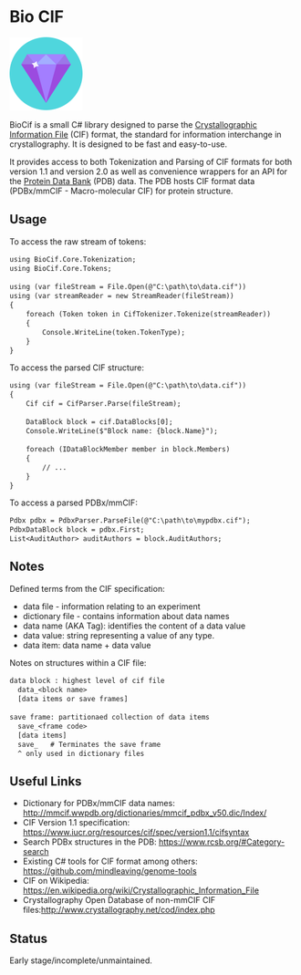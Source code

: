# Bio CIF #

<img src="https://raw.githubusercontent.com/EliotJones/BioCif/master/icon.png" width="128px"/>

BioCif is a small C# library designed to parse the [Crystallographic Information File](https://www.iucr.org/resources/cif) (CIF) format, the standard for information interchange in crystallography. It is designed to be fast and easy-to-use.

It provides access to both Tokenization and Parsing of CIF formats for both version 1.1 and version 2.0 as well as convenience wrappers for an API for the [Protein Data Bank](https://www.rcsb.org/) (PDB) data. The PDB hosts CIF format data (PDBx/mmCIF - Macro-molecular CIF) for protein structure.

## Usage ##

To access the raw stream of tokens:

    using BioCif.Core.Tokenization;
    using BioCif.Core.Tokens;

    using (var fileStream = File.Open(@"C:\path\to\data.cif"))
    using (var streamReader = new StreamReader(fileStream))
    {
        foreach (Token token in CifTokenizer.Tokenize(streamReader))
        {
            Console.WriteLine(token.TokenType);
        }
    }

To access the parsed CIF structure:

    using (var fileStream = File.Open(@"C:\path\to\data.cif"))
    {
        Cif cif = CifParser.Parse(fileStream);

        DataBlock block = cif.DataBlocks[0];
        Console.WriteLine($"Block name: {block.Name}");

        foreach (IDataBlockMember member in block.Members)
        {
            // ...
        }
    }

To access a parsed PDBx/mmCIF:

    Pdbx pdbx = PdbxParser.ParseFile(@"C:\path\to\mypdbx.cif");
    PdbxDataBlock block = pdbx.First;
    List<AuditAuthor> auditAuthors = block.AuditAuthors;


## Notes ##

Defined terms from the CIF specification: 

+ data file - information relating to an experiment
+ dictionary file - contains information about data names
+ data name (AKA Tag): identifies the content of a data value
+ data value: string representing a value of any type.
+ data item: data name + data value

Notes on structures within a CIF file:

    data block : highest level of cif file
      data_<block name>
      [data items or save frames]

    save frame: partitionaed collection of data items
      save_<frame code>
      [data items]
      save_   # Terminates the save frame
      ^ only used in dictionary files

## Useful Links ##

+ Dictionary for PDBx/mmCIF data names: http://mmcif.wwpdb.org/dictionaries/mmcif_pdbx_v50.dic/Index/
+ CIF Version 1.1 specification: https://www.iucr.org/resources/cif/spec/version1.1/cifsyntax
+ Search PDBx structures in the PDB: https://www.rcsb.org/#Category-search
+ Existing C# tools for CIF format among others: https://github.com/mindleaving/genome-tools
+ CIF on Wikipedia: https://en.wikipedia.org/wiki/Crystallographic_Information_File
+ Crystallography Open Database of non-mmCIF CIF files:http://www.crystallography.net/cod/index.php

## Status ##

Early stage/incomplete/unmaintained.